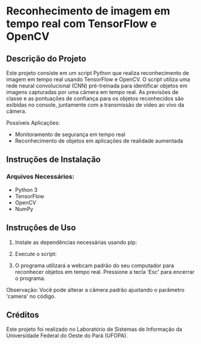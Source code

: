 # Reconhecimento de imagem em tempo real com TensorFlow e OpenCV
## Descrição do Projeto

Este projeto consiste em um script Python que realiza reconhecimento de imagem em tempo real usando TensorFlow e OpenCV. O script utiliza uma rede neural convolucional (CNN) pré-treinada para identificar objetos em imagens capturadas por uma câmera em tempo real. As previsões de classe e as pontuações de confiança para os objetos reconhecidos são exibidas no console, juntamente com a transmissão de vídeo ao vivo da câmera.

Possíveis Aplicações:
- Monitoramento de segurança em tempo real
- Reconhecimento de objetos em aplicações de realidade aumentada

## Instruções de Instalação
### Arquivos Necessários:
- Python 3
- TensorFlow
- OpenCV
- NumPy

## Instruções de Uso
1. Instale as dependências necessárias usando pip:
2. Execute o script:

3. O programa utilizará a webcam padrão do seu computador para reconhecer objetos em tempo real. Pressione a tecla 'Esc' para encerrar o programa.

Observação: Você pode alterar a câmera padrão ajustando o parâmetro 'camera' no código.

## Créditos
Este projeto foi realizado no Laboratório de Sistemas de Informação da Universidade Federal do Oeste do Pará (UFOPA).
